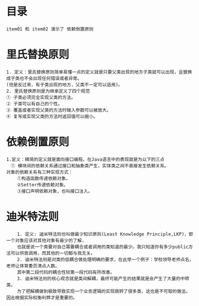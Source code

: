 # 目录
    item01 和 item02 演示了 依赖倒置原则

# 里氏替换原则
    1. 定义：里氏替换原则简单易懂一点的定义就是只要父类出现的地方子类就可以出现，且替换成子类也不会出现任何错误或者异常。
    (但是反过来，有子类出现的地方，父类不一定可以适用)。
    2. 里氏替换原则是为继承定义了四个规范
    ① 子类必须完全实现父类的方法。　　
    ② 子类可以有自己的个性。
    ③ 覆盖或者实现父类的方法时输入参数可以被放大。
    ④ 复写或实现父类的方法时返回值可以缩小。


# 依赖倒置原则
    1.定义：精简的定义就是面向接口编程。在Java语言中的表现就是为以下的三点
    　① 模块间的依赖关系通过接口和抽象类产生，实体类之间不直接发生依赖关系。
    对象的依赖关系有三种实现方式：
        ①构造函数传递依赖对象。
        ②Setter传递依赖对象。
        ③接口声明依赖对象，也叫接口注入。
        
# 迪米特法则 
        1. 定义: 迪米特法则也叫做最少知识原则(Least Knowledge Principle,LKP)，即一个对象应该对其他对象有最少的了解，
        也就是说一个类要对自己需要耦合或者调用的类知道的最少。我只知道你有多少public方法可以供我调用，而其他的一切都与我无关。
        2. 迪米特法则是对类的低耦合做处理明确的要求，在此举一个例子：学校领导老师点名，老师让体育委员清点人数。
        其中第二段代码的耦合性较第一段代码有所改善。
        3. 迪米特法则的核心观念就是类间解耦，最终可能产生的结果就是会产生了大量的中转类。
        为了把解耦做到极致导致实现一个业务逻辑的实现跳转了很多类，这也是不可取的做法。因此根据实际权衡利弊才是重要的。